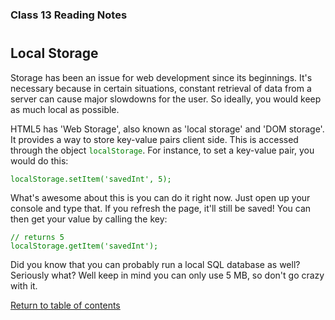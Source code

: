 <head>
  <style>
    code {
      color: green;
    }
  </style>
</head>

### Class 13 Reading Notes

<h1 id="localstorage"></h1>

## Local Storage

Storage has been an issue for web development since its beginnings. It's necessary because in certain situations, constant retrieval of data from a server can cause major slowdowns for the user. So ideally, you would keep as much local as possible.

HTML5 has 'Web Storage', also known as 'local storage' and 'DOM storage'. It provides a way to store key-value pairs client side. This is accessed through the object `localStorage`. For instance, to set a key-value pair, you would do this:

`localStorage.setItem('savedInt', 5);`

What's awesome about this is you can do it right now. Just open up your console and type that. If you refresh the page, it'll still be saved! You can then get your value by calling the key:

`// returns 5`  
`localStorage.getItem('savedInt');`

Did you know that you can probably run a local SQL database as well? Seriously what? Well keep in mind you can only use 5 MB, so don't go crazy with it.

[Return to table of contents](../README.md)
